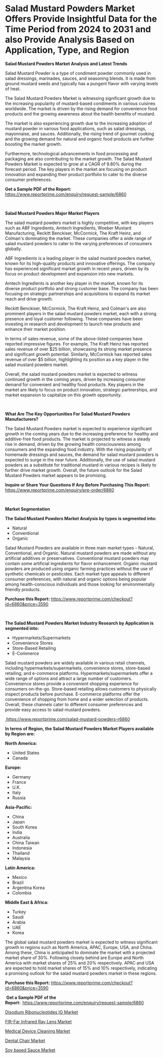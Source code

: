 <p><h1>Salad Mustard Powders Market Offers Provide Insightful Data for the Time Period from 2024 to 2031 and also Provide Analysis Based on Application, Type, and Region</h1></p><p><strong>Salad Mustard Powders Market Analysis and Latest Trends</strong></p>
<p><p>Salad Mustard Powder is a type of condiment powder commonly used in salad dressings, marinades, sauces, and seasoning blends. It is made from ground mustard seeds and typically has a pungent flavor with varying levels of heat.</p><p>The Salad Mustard Powders Market is witnessing significant growth due to the increasing popularity of mustard-based condiments in various cuisines worldwide. The market is driven by the rising demand for convenience food products and the growing awareness about the health benefits of mustard.</p><p>The market is also experiencing growth due to the increasing adoption of mustard powder in various food applications, such as salad dressings, mayonnaise, and sauces. Additionally, the rising trend of gourmet cooking and the growing demand for natural and organic food products are further boosting the market growth.</p><p>Furthermore, technological advancements in food processing and packaging are also contributing to the market growth. The Salad Mustard Powders Market is expected to grow at a CAGR of 9.80% during the forecast period. The key players in the market are focusing on product innovation and expanding their product portfolio to cater to the diverse consumer preferences.</p></p>
<p><strong>Get a Sample PDF of the Report:&nbsp;</strong> <a href="https://www.reportprime.com/enquiry/request-sample/6860">https://www.reportprime.com/enquiry/request-sample/6860</a></p>
<p>&nbsp;</p>
<p><strong>Salad Mustard Powders Major Market Players</strong></p>
<p><p>The salad mustard powders market is highly competitive, with key players such as ABF Ingredients, Amtech Ingredients, Woeber Mustard Manufacturing, Reckitt Benckiser, McCormick, The Kraft Heinz, and Colman's dominating the market. These companies offer a wide range of salad mustard powders to cater to the varying preferences of consumers globally.</p><p>ABF Ingredients is a leading player in the salad mustard powders market, known for its high-quality products and innovative offerings. The company has experienced significant market growth in recent years, driven by its focus on product development and expansion into new markets.</p><p>Amtech Ingredients is another key player in the market, known for its diverse product portfolio and strong customer base. The company has been focusing on strategic partnerships and acquisitions to expand its market reach and drive growth.</p><p>Reckitt Benckiser, McCormick, The Kraft Heinz, and Colman's are also prominent players in the salad mustard powders market, each with a strong presence and loyal customer following. These companies have been investing in research and development to launch new products and enhance their market position.</p><p>In terms of sales revenue, some of the above-listed companies have reported impressive figures. For example, The Kraft Heinz has reported sales revenue of over $25 billion, showcasing its strong market presence and significant growth potential. Similarly, McCormick has reported sales revenue of over $5 billion, highlighting its position as a key player in the salad mustard powders market.</p><p>Overall, the salad mustard powders market is expected to witness continued growth in the coming years, driven by increasing consumer demand for convenient and healthy food products. Key players in the market are likely to focus on product innovation, strategic partnerships, and market expansion to capitalize on this growth opportunity.</p></p>
<p>&nbsp;</p>
<p><strong>What Are The Key Opportunities For Salad Mustard Powders Manufacturers?</strong></p>
<p><p>The Salad Mustard Powders market is expected to experience significant growth in the coming years due to the increasing preference for healthy and additive-free food products. The market is projected to witness a steady rise in demand, driven by the growing health consciousness among consumers and the expanding food industry. With the rising popularity of homemade dressings and sauces, the demand for salad mustard powders is expected to surge in the near future. Additionally, the use of salad mustard powders as a substitute for traditional mustard in various recipes is likely to further drive market growth. Overall, the future outlook for the Salad Mustard Powders market appears to be promising.</p></p>
<p><strong>Inquire or Share Your Questions If Any Before Purchasing This Report:</strong> <a href="https://www.reportprime.com/enquiry/pre-order/6860">https://www.reportprime.com/enquiry/pre-order/6860</a></p>
<p>&nbsp;</p>
<p><strong>Market Segmentation</strong></p>
<p><strong>The Salad Mustard Powders Market Analysis by types is segmented into:</strong></p>
<p><ul><li>Natural</li><li>Conventional</li><li>Organic</li></ul></p>
<p><p>Salad Mustard Powders are available in three main market types - Natural, Conventional, and Organic. Natural mustard powders are made without any artificial additives or preservatives. Conventional mustard powders may contain some artificial ingredients for flavor enhancement. Organic mustard powders are produced using organic farming practices without the use of synthetic chemicals or pesticides. Each market type appeals to different consumer preferences, with natural and organic options being popular among health-conscious individuals and those looking for environmentally friendly products.</p></p>
<p><strong>Purchase this Report:&nbsp;</strong><a href="https://www.reportprime.com/checkout?id=6860&price=3590">https://www.reportprime.com/checkout?id=6860&price=3590</a></p>
<p>&nbsp;</p>
<p><strong>The Salad Mustard Powders Market Industry Research by Application is segmented into:</strong></p>
<p><ul><li>Hypermarkets/Supermarkets</li><li>Convenience Stores</li><li>Store-Based Retailing</li><li>E-Commerce</li></ul></p>
<p><p>Salad mustard powders are widely available in various retail channels, including hypermarkets/supermarkets, convenience stores, store-based retailing, and e-commerce platforms. Hypermarkets/supermarkets offer a wide range of options and attract a large number of customers. Convenience stores provide a convenient shopping experience for consumers on-the-go. Store-based retailing allows customers to physically inspect products before purchase. E-commerce platforms offer the convenience of shopping from home and a wider selection of products. Overall, these channels cater to different consumer preferences and provide easy access to salad mustard powders.</p></p>
<p><a href="https://www.reportprime.com/salad-mustard-powders-r6860">&nbsp;https://www.reportprime.com/salad-mustard-powders-r6860</a></p>
<p><strong>In terms of Region, the Salad Mustard Powders Market Players available by Region are:</strong></p>
<p>
    <p> <strong> North America: </strong>
        <ul>
            <li>United States</li>
            <li>Canada</li>
        </ul>
        </p> 
    <p> <strong> Europe: </strong>
        <ul>
            <li>Germany</li>
            <li>France</li>
            <li>U.K.</li>
            <li>Italy</li>
            <li>Russia</li>
        </ul>
        </p> 
    <p> <strong> Asia-Pacific: </strong>
        <ul>
            <li>China</li>
            <li>Japan</li>
            <li>South Korea</li>
            <li>India</li>
            <li>Australia</li>
            <li>China Taiwan</li>
            <li>Indonesia</li>
            <li>Thailand</li>
            <li>Malaysia</li>
        </ul>
        </p> 
    <p> <strong> Latin America: </strong>
        <ul>
            <li>Mexico</li>
            <li>Brazil</li>
            <li>Argentina Korea</li>
            <li>Colombia</li>
        </ul>
        </p> 
    <p> <strong> Middle East & Africa: </strong>
        <ul>
            <li>Turkey</li>
            <li>Saudi</li>
            <li>Arabia</li>
            <li>UAE</li>
            <li>Korea</li>
        </ul>
    </p>
    </p>
<p><p>The global salad mustard powders market is expected to witness significant growth in regions such as North America, APAC, Europe, USA, and China. Among these, China is anticipated to dominate the market with a projected market share of 30%. Following closely behind are Europe and North America with market shares of 25% and 20% respectively. APAC and USA are expected to hold market shares of 15% and 10% respectively, indicating a promising outlook for the salad mustard powders market in these regions.</p></p>
<p><strong>Purchase this Report: </strong><a href="https://www.reportprime.com/checkout?id=6860&price=3590">https://www.reportprime.com/checkout?id=6860&price=3590</a></p>
<p>&nbsp;<strong>Get a Sample PDF of the Report:&nbsp;&nbsp;</strong><a href="https://www.reportprime.com/enquiry/request-sample/6860">https://www.reportprime.com/enquiry/request-sample/6860</a></p>
<p><strong></strong></p>
<p><p><a href="https://github.com/trameciabutler45/Market-Research-Report-List-1/blob/main/disodium-ribonucleotides-ig-market.md">Disodium Ribonucleotides IG Market</a></p><p><a href="https://issuu.com/reportprime-2/docs/fir-far-infrared-ray-lens-market-si_8f1457610aabd3">FIR-Far Infrared Ray Lens Market</a></p><p><a href="https://medium.com/@connor.marshall794/comprehensive-analysis-of-the-global-medical-device-cleaning-market-growth-trends-market-5444ec2cbde0">Medical Device Cleaning Market</a></p><p><a href="https://medium.com/@norchellecan/global-dental-chair-market-sector-types-applications-market-player-strategies-regional-growth-e684c3a0ae8c">Dental Chair Market</a></p><p><a href="https://github.com/sydneyHley85/Market-Research-Report-List-1/blob/main/soy-based-sauce-market.md">Soy based Sauce Market</a></p></p>